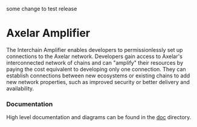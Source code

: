 some change to test release 
# Axelar Amplifier

The Interchain Amplifier enables developers to permissionlessly set up connections to the Axelar network. Developers gain access to Axelar's interconnected network of chains and can "amplify" their resources by paying the cost equivalent to developing only one connection. They can establish connections between new ecosystems or existing chains to add new network properties, such as improved security or better delivery and availability.

### Documentation

High level documentation and diagrams can be found in the [doc](./doc/README.md) directory.
